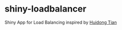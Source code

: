 shiny-loadbalancer
==================

Shiny App for Load Balancing inspired by [Huidong Tian](http://withr.me/blog/2014/04/30/a-shiny-app-serves-as-shiny-server-load-balancer/)
